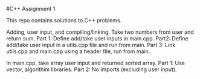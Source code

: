 #C++ Assignment 1

This repo contains solutions to C++ problems.

Adding, user input, and compiling/linking. Take two numbers from user and return sum.
Part 1: Define add/take user inputs in main.cpp.
Part2: Define add/take user input in a utils.cpp file and run from main.
Part 3: Link utils.cpp and main.cpp using a header file, run from main.

 In main.cpp, take array user input and returned sorted array.
Part 1: Use vector, algorithim libraries.
Part 2: No imports (excluding user input).
